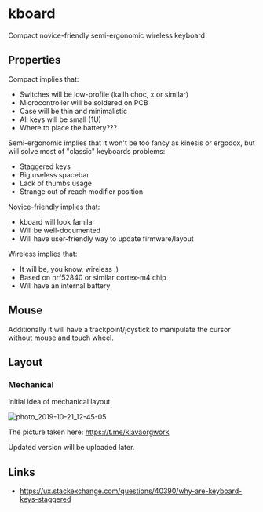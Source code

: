 # kboard
Compact novice-friendly semi-ergonomic wireless keyboard

## Properties

Compact implies that:
* Switches will be low-profile (kailh choc, x or similar)
* Microcontroller will be soldered on PCB
* Case will be thin and minimalistic
* All keys will be small (1U)
* Where to place the battery???

Semi-ergonomic implies that it won't be too fancy as kinesis or ergodox, but will solve most of "classic" keyboards problems:
* Staggered keys
* Big useless spacebar
* Lack of thumbs usage
* Strange out of reach modifier position

Novice-friendly implies that:
* kboard will look familar
* Will be well-documented
* Will have user-friendly way to update firmware/layout

Wireless implies that:
* It will be, you know, wireless :)
* Based on nrf52840 or similar cortex-m4 chip
* Will have an internal battery

## Mouse

Additionally it will have a trackpoint/joystick to manipulate the cursor without mouse and touch wheel.

## Layout

### Mechanical 

Initial idea of mechanical layout

![photo_2019-10-21_12-45-05](https://user-images.githubusercontent.com/1218615/67194905-a19b5600-f400-11e9-8cd4-13910685a099.jpg)

The picture taken here: https://t.me/klavaorgwork

Updated version will be uploaded later.

## Links

* https://ux.stackexchange.com/questions/40390/why-are-keyboard-keys-staggered
